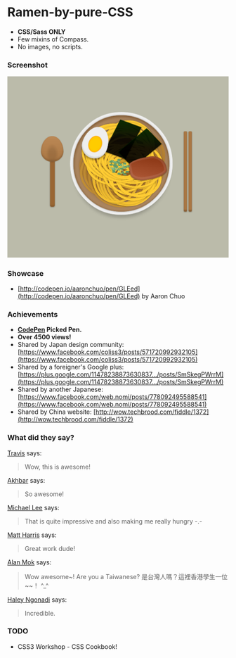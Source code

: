 # Ramen-by-pure-CSS
- **CSS/Sass ONLY**
- Few mixins of Compass.
- No images, no scripts.

### Screenshot
![Ramen by pure CSS](screenshot.png?raw=true)

### Showcase
- [http://codepen.io/aaronchuo/pen/GLEed](http://codepen.io/aaronchuo/pen/GLEed) by Aaron Chuo

### Achievements
- **[CodePen](http://codepen.io/) Picked Pen.**
- **Over 4500 views!**
- Shared by Japan design community: [https://www.facebook.com/coliss3/posts/571720992932105](https://www.facebook.com/coliss3/posts/571720992932105)
- Shared by a foreigner's Google plus: [https://plus.google.com/11478238873630837…/posts/SmSkegPWrrM](https://plus.google.com/11478238873630837…/posts/SmSkegPWrrM)
- Shared by another Japanese: [https://www.facebook.com/web.nomi/posts/778092495588541](https://www.facebook.com/web.nomi/posts/778092495588541)
- Shared by China website: [http://wow.techbrood.com/fiddle/1372](http://wow.techbrood.com/fiddle/1372)

### What did they say?
[Travis](http://codepen.io/trhino) says:
> Wow, this is awesome!

[Akhbar](http://codepen.io/akhbar) says:
> So awesome!

[Michael Lee](http://codepen.io/michaellee) says:
> That is quite impressive and also making me really hungry -.-

[Matt Harris](http://codepen.io/matt-harris) says:
> Great work dude!

[Alan Mok](http://codepen.io/mok20123) says:
> Wow awesome~! Are you a Taiwanese? 是台灣人嗎？這裡香港學生一位~~！ ^_^

[Haley Ngonadi](http://codepen.io/halesenchanted) says:
> Incredible.

### TODO
- CSS3 Workshop - CSS Cookbook!
